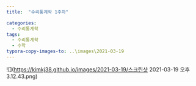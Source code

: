 ```yaml
---
title:  "수리통계학 1주차"

categories:
  - 수리통계학
tags:
  - 수리통계학
  - 수학
typora-copy-images-to: ..\images\2021-03-19
---
```


![](https://kimkj38.github.io/images/2021-03-19/스크린샷 2021-03-19 오후 3.12.43.png)
